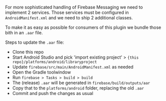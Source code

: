 For more sophisticated handling of Firebase Messaging we need to implement 2 services.
Those services must be configured in `AndroidManifest.xml` and we need to ship 2 additional classes.
 
To make it as easy as possible for consumers of this plugin we bundle those bith in an `.aar` file.

Steps to update the `.aar` file:

* Clone this repo
* Start Android Studio and pick 'import existing project' > `{this repo}/platforms/android/libraryproject`
* Update `firebase/src/main/AndroidManifest.xml` as needed
* Open the Gradle toolwindow
* Run `firebase > Tasks > build > build`
* The (release) `.aar` will be generated in `firebase/build/outputs/aar`
* Copy that to the `platforms/android` folder, replacing the old `.aar`
* Commit and push the changes as usual